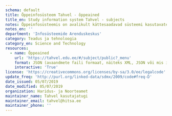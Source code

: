 ```yaml
---
schema: default
title: Õppeinfosüsteem Tahvel - õppeained
title_en: Study information system Tahvel - subjects
notes: Õppeinfosüsteemis on avalikult kättesaadavad süsteemi kasutavate haridusasutuste poolt läbi viidavad õppeained (iga õppeaine juures link JSON väljundule). 
notes_en: ''
department: 'Infosüsteemide Arenduskeskus'
category: Teadus ja tehnoloogia
category_en: Science and Technology
resources:
  - name: Õppeained
    url: 'https://tahvel.edu.ee/#/subject/public?_menu' 
    format: JSON (avaandmete faili formaat, näiteks XML, JSON või mis iganes)
    interactive: 'True'
license: 'https://creativecommons.org/licenses/by-sa/3.0/ee/legalcode' 
update_freq: 'http://purl.org/linked-data/sdmx/2009/code#freq-D' 
date_issued: 05/07/2019 
date_modified: 05/07/2019 
organization: Haridus- ja Noorteamet
maintainer_name: Tahvel kasutajatugi
maintainer_email: tahvel@hitsa.ee
maintainer_phone: '' 
---
```

